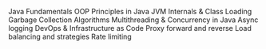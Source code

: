 Java Fundamentals
OOP Principles in Java
JVM Internals & Class Loading
Garbage Collection Algorithms
Multithreading & Concurrency in Java
Async logging
DevOps & Infrastructure as Code
Proxy forward and reverse
Load balancing and strategies
Rate limiting